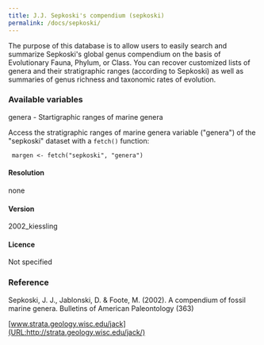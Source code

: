 ```yaml
---
title: J.J. Sepkoski's compendium (sepkoski)
permalink: /docs/sepkoski/
---
```

The purpose of this database is to allow users to easily search and summarize Sepkoski's global genus compendium on the basis of Evolutionary Fauna, Phylum, or Class. You can recover customized lists of genera and their stratigraphic ranges (according to Sepkoski) as well as summaries of genus richness and taxonomic rates of evolution. 

### Available variables 

genera - Startigraphic ranges of marine genera

Access the stratigraphic ranges of marine genera variable ("genera") of the "sepkoski" dataset with a `fetch()` function:

```{r}
 margen <- fetch("sepkoski", "genera")

```

#### Resolution 

none

#### Version

2002_kiessling

#### Licence

Not specified 


### Reference

Sepkoski, J. J., Jablonski, D. & Foote, M. (2002). A compendium of fossil marine genera. Bulletins of American Paleontology (363)

[www.strata.geology.wisc.edu/jack](URL:http://strata.geology.wisc.edu/jack/)







